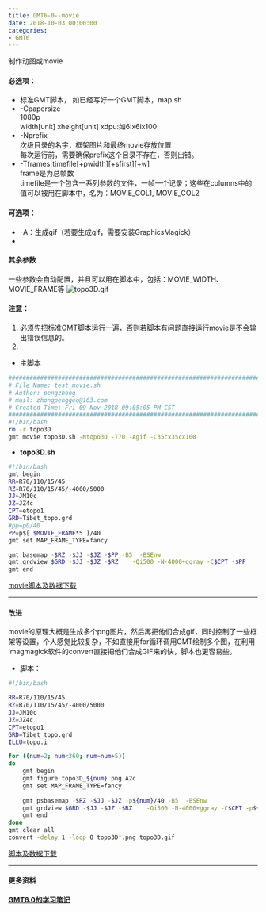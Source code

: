 ```yaml
---
title: GMT6-0--movie
date: 2018-10-03 00:00:00
categories:
- GMT6
---
```

制作动图或movie  
#### 必选项： 
- 标准GMT脚本，
如已经写好一个GMT脚本，map.sh    
- -Cpapersize  
 1080p  
width[unit] xheight[unit] xdpu:如6ix6ix100  
- -Nprefix  
次级目录的名字，框架图片和最终movie存放位置      
每次运行前，需要确保prefix这个目录不存在，否则出错。
- -Tframes|timefile[+pwidth][+sfirst][+w]  
frame是为总帧数  
timefile是一个包含一系列参数的文件，一帧一个记录；这些在columns中的值可以被用在脚本中，名为：MOVIE_COL1, MOVIE_COL2
#### 可选项：
- -A：生成gif（若要生成gif，需要安装GraphicsMagick）
- 

#### 其余参数
一些参数会自动配置，并且可以用在脚本中，包括：MOVIE_WIDTH、MOVIE_FRAME等
![topo3D.gif](https://upload-images.jianshu.io/upload_images/7955445-ef2fa58411292447.gif?imageMogr2/auto-orient/strip)


#### 注意：
1. 必须先把标准GMT脚本运行一遍，否则若脚本有问题直接运行movie是不会输出错误信息的。
2. 
- 主脚本  
```sh
#########################################################################
# File Name: test_movie.sh
# Author: pengzhong
# mail: zhongpenggeo@163.com
# Created Time: Fri 09 Nov 2018 09:05:05 PM CST
#########################################################################
#!/bin/bash
rm -r topo3D
gmt movie topo3D.sh -Ntopo3D -T70 -Agif -C35cx35cx100
```
- **topo3D.sh**
```sh
#!/bin/bash
gmt begin 
RR=R70/110/15/45
RZ=R70/110/15/45/-4000/5000
JJ=JM10c
JZ=JZ4c
CPT=etopo1
GRD=Tibet_topo.grd
#pp=p0/40
PP=p$[ $MOVIE_FRAME*5 ]/40
gmt set MAP_FRAME_TYPE=fancy

gmt basemap -$RZ -$JJ -$JZ -$PP -B5  -BSEnw 
gmt grdview $GRD -$JJ -$JZ -$RZ    -Qi500 -N-4000+ggray -C$CPT -$PP 
gmt end
```
[movie脚本及数据下载](https://github.com/zhongpenggeo/GMT_demo/tree/master/GMT6/movie)

---
#### 改进
movie的原理大概是生成多个png图片，然后再把他们合成gif，同时控制了一些框架等设置，个人感觉比较复杂，不如直接用for循环调用GMT绘制多个图，在利用imagmagick软件的convert直接把他们合成GIF来的快，脚本也更容易些。  
- 脚本：
```sh
#!/bin/bash

RR=R70/110/15/45
RZ=R70/110/15/45/-4000/5000
JJ=JM10c
JZ=JZ4c
CPT=etopo1
GRD=Tibet_topo.grd
ILLU=topo.i

for ((num=2; num<360; num=num+5))
do
    gmt begin 
    gmt figure topo3D_${num} png A2c
    gmt set MAP_FRAME_TYPE=fancy
    
    gmt psbasemap -$RZ -$JJ -$JZ -p${num}/40 -B5  -BSEnw 
    gmt grdview $GRD -$JJ -$JZ -$RZ    -Qi500 -N-4000+ggray -C$CPT -p${num}/40
    gmt end
done    
gmt clear all
convert -delay 1 -loop 0 topo3D*.png topo3D.gif
```
[脚本及数据下载](https://github.com/zhongpenggeo/GMT_demo/tree/master/GMT6/movie2)

---
#### 更多资料
**[GMT6.0的学习笔记](https://www.jianshu.com/p/ac52b407efa1)**
